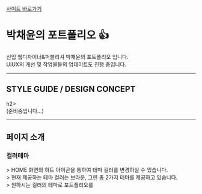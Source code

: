 [사이트 바로가기](https://github.com/yunyungu/yunyungu)

# 박채윤의 포트폴리오 :+1:
신입 웹디자이너&퍼블리셔 박채윤의 포트폴리오 입니다.<br>
UIUX의 개선 및 작업물들의 업데이트도 진행 중입니다.

<hr>
<h2>STYLE GUIDE / DESIGN CONCEPT</h2>h2>
<br>
(준비중입니다...)

<hr>
<h2> 페이지 소개 </h2>
<h3> 컬러테마 </h3>
> HOME 화면의 하트 아이콘을 통하여 테마 컬러를 변경하실 수 있습니다.<br>
> 현재 제공하는 테마 컬러는 브라운, 그린 총 2가지 테마를 제공하고 있습니다.<br>
> 원하시는 컬러의 테마로 포트폴리오를

